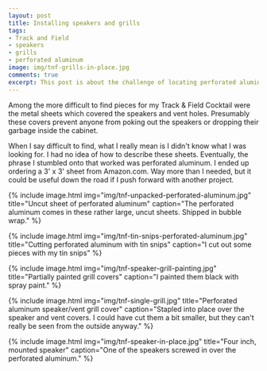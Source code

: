 ```yaml
---
layout: post
title: Installing speakers and grills
tags:
- Track and Field
- speakers
- grills
- perforated aluminum
image: img/tnf-grills-in-place.jpg
comments: true
excerpt: This post is about the challenge of locating perforated aluminum, creating speaker hole and vent covers, and also speakers to a lesser extent.
---
```

Among the more difficult to find pieces for my Track & Field Cocktail were the metal sheets which covered the speakers and vent holes. Presumably these covers prevent anyone from poking out the speakers or dropping their garbage inside the cabinet.

When I say difficult to find, what I really mean is I didn't know what I was looking for. I had no idea of how to describe these sheets. Eventually, the phrase I stumbled onto that worked was perforated aluminum. I ended up ordering a 3' x 3' sheet from Amazon.com. Way more than I needed, but it could be useful down the road if I push forward with another project.

{% include image.html
            img="img/tnf-unpacked-perforated-aluminum.jpg"
            title="Uncut sheet of perforated aluminum"
            caption="The perforated aluminum comes in these rather large, uncut sheets. Shipped in bubble wrap." %}

{% include image.html
            img="img/tnf-tin-snips-perforated-aluminum.jpg"
            title="Cutting perforated aluminum with tin snips"
            caption="I cut out some pieces with my tin snips"
%}

{% include image.html
            img="img/tnf-speaker-grill-painting.jpg"
            title="Partially painted grill covers"
            caption="I painted them black with spray paint."
%}

{% include image.html
            img="img/tnf-single-grill.jpg"
            title="Perforated aluminum speaker/vent grill cover"
            caption="Stapled into place over the speaker and vent covers. I could have cut them a bit smaller, but they can't really be seen from the outside anyway."
%}

{% include image.html
            img="img/tnf-speaker-in-place.jpg"
            title="Four inch, mounted speaker"
            caption="One of the speakers screwed in over the perforated aluminum."
%}
